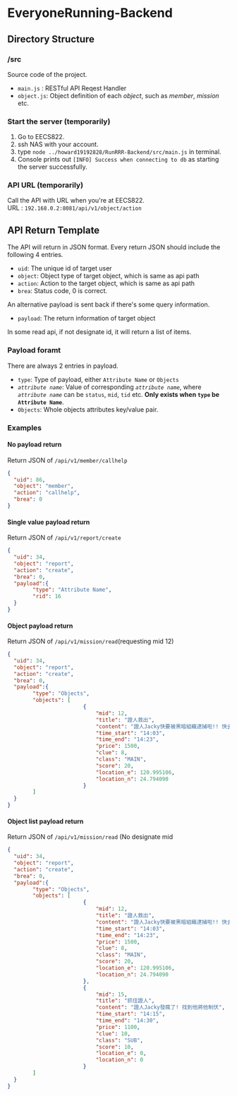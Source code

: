 # EveryoneRunning-Backend


## Directory Structure
### /src
Source code of the project. <br>
* `main.js` : RESTful API Reqest Handler
* `object.js`: Object definition of each *object*, such as *member*, *mission* etc.

### Start the server (temporarily)
1. Go to EECS822.
2. ssh NAS with your account.
3. type `node ../howard19192828/RunRRR-Backend/src/main.js` in terminal.
4. Console prints out `[INFO] Success when connecting to db` as starting the server successfully.

### API URL (temporarily)
Call the API with URL when you're at EECS822. <br>
URL : `192.168.0.2:8081/api/v1/object/action`

## API Return Template
The API will return in JSON format.
Every return JSON should include the following 4 entries.<br>
* `uid`: The unique id of target user
* `object`: Object type of target object, which is same as api path
* `action`: Action to the target object, which is same as api path
* `brea`: Status code, 0 is correct.

An alternative payload is sent back if there's some query information.
* `payload`: The return information of target object

In some read api, if not designate id, it will return a list of items.

### Payload foramt
There are always 2 entries in payload.
* `type`: Type of payload, either `Attribute Name` or `Objects`
* *`attribute name`*: Value of corresponding *`attribute name`*, where *`attribute name`* can be `status`,  `mid`, `tid` etc. **Only exists when `type` be `Attribute Name`**.
* `Objects`: Whole objects attributes key/value pair.

### Examples
#### No payload return 
Return JSON of  `/api/v1/member/callhelp` 
```JSON
{ 
  "uid": 86,
  "object": "member",
  "action": "callhelp",
  "brea": 0
}
```

#### Single value payload return
Return JSON of  `/api/v1/report/create` 
```JSON
{ 
  "uid": 34,
  "object": "report",
  "action": "create",
  "brea": 0,
  "payload":{
        "type": "Attribute Name",
        "rid": 16
  }
}
```

#### Object payload return
Return JSON of  `/api/v1/mission/read`(requesting mid 12) 
```JSON
{ 
  "uid": 34,
  "object": "report",
  "action": "create",
  "brea": 0,
  "payload":{
        "type": "Objects",
        "objects": [
                        {
                            "mid": 12,
                            "title": "證人救出",
                            "content": "證人Jacky快要被黑暗組織逮捕啦!! 快去湖心亭將Jacky帶回總部 blah blah blah",
                            "time_start": "14:03",
                            "time_end": "14:23",
                            "price": 1500,
                            "clue": 8,
                            "class": "MAIN",
                            "score": 20,
                            "location_e": 120.995106,
                            "location_n": 24.794090
                        }
        ]
  }     
}
```

#### Object list payload return
Return JSON of  `/api/v1/mission/read` (No designate mid
```JSON
{ 
  "uid": 34,
  "object": "report",
  "action": "create",
  "brea": 0,
  "payload":{
        "type": "Objects",
        "objects": [
                        {
                            "mid": 12,
                            "title": "證人救出",
                            "content": "證人Jacky快要被黑暗組織逮捕啦!! 快去湖心亭將Jacky帶回總部 blah blah blah",
                            "time_start": "14:03",
                            "time_end": "14:23",
                            "price": 1500,
                            "clue": 8,
                            "class": "MAIN",
                            "score": 20,
                            "location_e": 120.995106,
                            "location_n": 24.794090
                        },
                        {
                            "mid": 15,
                            "title": "抓住證人",
                            "content": "證人Jacky發瘋了! 找到他將他制伏",
                            "time_start": "14:15",
                            "time_end": "14:30",
                            "price": 1100,
                            "clue": 10,
                            "class": "SUB",
                            "score": 10,
                            "location_e": 0,
                            "location_n": 0
                        }
        ]
  }
}
```




